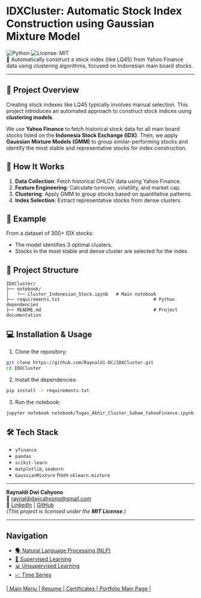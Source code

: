 # IDXCluster: Automatic Stock Index Construction using Gaussian Mixture Model
![Python](https://img.shields.io/badge/Python-3.10-blue.svg)
![License: MIT](https://img.shields.io/badge/License-MIT-green.svg)  
📌 Automatically construct a stock index (like LQ45) from Yahoo Finance data using clustering algorithms, focused on Indonesian main board stocks.

---

## 🧠 Project Overview
Creating stock indexes like LQ45 typically involves manual selection. This project introduces an automated approach to construct stock indices using **clustering models**.

We use **Yahoo Finance** to fetch historical stock data for all main board stocks listed on the **Indonesia Stock Exchange (IDX)**. Then, we apply **Gaussian Mixture Models (GMM)** to group similar-performing stocks and identify the most stable and representative stocks for index construction.

## 🚀 How It Works
1. **Data Collection**: Fetch historical OHLCV data using Yahoo Finance.
2. **Feature Engineering**: Calculate turnover, volatility, and market cap.
3. **Clustering**: Apply GMM to group stocks based on quantitative patterns.
4. **Index Selection**: Extract representative stocks from dense clusters.

## 📌 Example
From a dataset of 300+ IDX stocks:
- The model identifies 3 optimal clusters.
- Stocks in the most stable and dense cluster are selected for the index.

## 📂 Project Structure
```
IDXCluster/
├── notebook/
│   └── Cluster_Indonesian_Stock.ipynb   # Main notebook
├── requirements.txt                                   # Python dependencies
├── README.md                                          # Project documentation
```

## 💻 Installation & Usage
1. Clone the repository:
```bash
git clone https://github.com/Raynaldi-DC/IDXCluster.git
cd IDXCluster
```

2. Install the dependencies:
```bash
pip install -r requirements.txt
```

3. Run the notebook:
```bash
jupyter notebook notebook/Tugas_Akhir_Cluster_Saham_YahooFinance.ipynb
```

## 🛠️ Tech Stack
- `yfinance`
- `pandas`
- `scikit-learn`
- `matplotlib`, `seaborn`
- `GaussianMixture` from `sklearn.mixture`

---

**Raynaldi Dwi Cahyono**  
📧 raynaldidwicahyono@gmail.com  
🔗 [LinkedIn](https://linkedin.com/in/raynaldidc) | [GitHub](https://github.com/Raynaldi-DC)  
_(This project is licensed under the **MIT License**.)_

---

## Navigation
- [🗣️ Natural Language Processing (NLP)](https://github.com/Raynaldi-DC/Natural-Language-Processing)  
- [🧠 Supervised Learning](https://github.com/Raynaldi-DC/Supervised-Learning)  
- [📊 Unsupervised Learning](https://github.com/Raynaldi-DC/Unsupervised-Learning)  
- [📈 Time Series](https://github.com/Raynaldi-DC/Time-Series)   

[| Main Menu ](https://github.com/Raynaldi-DC)[| Resume ](https://github.com/Raynaldi-DC/Resume)[| Certificates ](https://github.com/Raynaldi-DC/Certificates)[| Portfolio Main Page |](https://github.com/Raynaldi-DC/Portofolio)   
